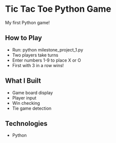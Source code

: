 # Tic Tac Toe Python Game

My first Python game!

## How to Play
- Run: python milestone_project_1.py
- Two players take turns
- Enter numbers 1-9 to place X or O
- First with 3 in a row wins!

## What I Built
- Game board display
- Player input
- Win checking
- Tie game detection

## Technologies 
- Python
